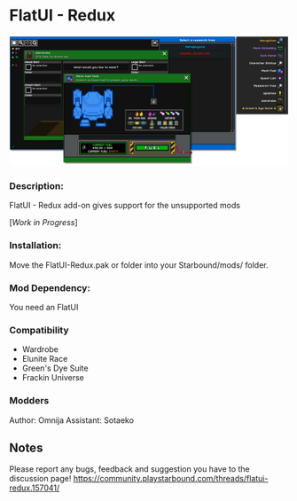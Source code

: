 # FlatUI - Redux

![FlatUI - Redux](/docs/preview.png)

### Description: 
FlatUI - Redux add-on gives support for the unsupported mods

[*Work in Progress*]

### Installation: 
Move the FlatUI-Redux.pak or folder into your Starbound/mods/ folder. 

### Mod Dependency:
You need an FlatUI

### Compatibility
- Wardrobe
- Elunite Race
- Green's Dye Suite
- Frackin Universe

### Modders
Author: Omnija
Assistant: Sotaeko

## Notes

Please report any bugs, feedback and suggestion you have to the discussion page!
https://community.playstarbound.com/threads/flatui-redux.157041/
